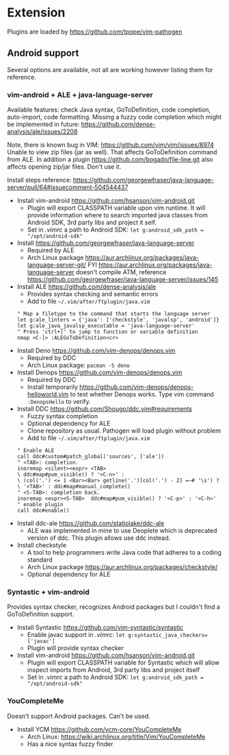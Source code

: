 # Extension

Plugins are loaded by https://github.com/tpope/vim-pathogen

## Android support

Several options are available, not all are working however listing them for
reference. 

### vim-android + ALE + java-language-server

Available features: check Java syntax, GoToDefinition, code completion,
auto-import, code formatting. Missing a fuzzy code completion which might be
implemented in future: https://github.com/dense-analysis/ale/issues/2208

Note, there is known bug in VIM: https://github.com/vim/vim/issues/8974 Unable
to view zip files (jar as well). That affects GoToDefinition command from ALE.
In addition a plugin https://github.com/bogado/file-line.git also affects
opening zip/jar files. Don't use it.

Install steps reference:
https://github.com/georgewfraser/java-language-server/pull/64#issuecomment-504544437

* Install vim-android https://github.com/hsanson/vim-android.git
    * Plugin will export CLASSPATH variable upon vim runtime. It will provide 
      information where to search imported java classes from Android SDK, 3rd 
      party libs and project it self.
    * Set in _.vimrc_ a path to Android SDK: `let g:android_sdk_path = "/opt/android-sdk"`
* Install https://github.com/georgewfraser/java-language-server
    * Required by ALE
    * Arch Linux package https://aur.archlinux.org/packages/java-language-server-git/
      FYI https://aur.archlinux.org/packages/java-language-server doesn't
 	  compile ATM, reference https://github.com/georgewfraser/java-language-server/issues/145
* Install ALE https://github.com/dense-analysis/ale
    * Provides syntax checking and semantic errors
    * Add to file  `~/.vim/after/ftplugin/java.vim`
    ```
    " Map a filetype to the command that starts the language server
    let g:ale_linters = {'java': ['checkstyle', 'javalsp', 'android']}
    let g:ale_java_javalsp_executable = 'java-language-server'
    " Press 'ctrl+]' to jump to function or variable definition
    nmap <C-]> :ALEGoToDefinition<cr>
    ```
* Install Deno  https://github.com/vim-denops/denops.vim
    * Required by DDC
    * Arch Linux package: `pacman -S deno`
* Install Denops https://github.com/vim-denops/denops.vim
    * Required by DDC
    * Install temporarily https://github.com/vim-denops/denops-helloworld.vim to
      test whether Denops works. Type vim command `:DenopsHello` to verify.
* Install DDC https://github.com/Shougo/ddc.vim#requirements
    * Fuzzy syntax completion
    * Optional dependency for ALE
    * Clone repository as usual. Pathogen will load plugin without problem
    * Add to file  `~/.vim/after/ftplugin/java.vim`
    ```
    " Enable ALE
    call ddc#custom#patch_global('sources', ['ale'])
    " <TAB>: completion.
    inoremap <silent><expr> <TAB>
    \ ddc#map#pum_visible() ? '<C-n>' :
    \ (col('.') <= 1 <Bar><Bar> getline('.')[col('.') - 2] =~# '\s') ?
    \ '<TAB>' : ddc#map#manual_complete()
    " <S-TAB>: completion back.
    inoremap <expr><S-TAB>  ddc#map#pum_visible() ? '<C-p>' : '<C-h>'
    " enable plugin
    call ddc#enable()
    ```
* Install ddc-ale https://github.com/statiolake/ddc-ale
    * ALE was implemented in mine to use Deoplete which is deprecated version
      of ddc. This plugin allows use ddc instead.
* Install checkstyle
    * A tool to help programmers write Java code that adheres to a coding standard 
    * Arch Linux package https://aur.archlinux.org/packages/checkstyle/
    * Optional dependency for ALE

### Syntastic + vim-android

Provides syntax checker, recognizes Android packages but I couldn't find a
GoToDefinition support.

* Install Syntastic https://github.com/vim-syntastic/syntastic
    * Enable javac support in _.vimrc_: `let g:syntastic_java_checkers=['javac']`
    * Plugin will provide syntax checker
* Install vim-android https://github.com/hsanson/vim-android.git
    * Plugin will export CLASSPATH variable for Syntastic which will allow inspect imports from Android, 3rd party libs and project itself
    * Set in _.vimrc_ a path to Android SDK: `let g:android_sdk_path = "/opt/android-sdk"`

### YouCompleteMe

Doesn't support Android packages. Can't be used.

* Install YCM https://github.com/ycm-core/YouCompleteMe
    * Arch Linux: https://wiki.archlinux.org/title/Vim/YouCompleteMe
    * Has a nice syntax fuzzy finder
